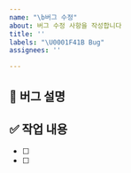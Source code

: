 ```yaml
---
name: "\b버그 수정"
about: 버그 수정 사항을 작성합니다
title: ''
labels: "\U0001F41B Bug"
assignees: ''

---
```


## 📝 버그 설명

## ✅ 작업 내용
- [ ]
- [ ]
